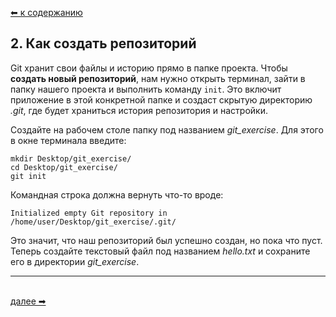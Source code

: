 [⬅  к содержанию](../readme.md)

## 2. Как создать репозиторий

Git хранит свои файлы и историю прямо в папке проекта. Чтобы **создать новый репозиторий**, нам нужно открыть терминал, зайти в папку нашего проекта и выполнить команду `init`. Это включит приложение в этой конкретной папке и создаст скрытую директорию *.git*, где будет храниться история репозитория и настройки.

Создайте на рабочем столе папку под названием *git_exercise*. Для этого в окне терминала введите:
```bash=
mkdir Desktop/git_exercise/
cd Desktop/git_exercise/
git init
```

Командная строка должна вернуть что-то вроде:
```bash=
Initialized empty Git repository in /home/user/Desktop/git_exercise/.git/
```

Это значит, что наш репозиторий был успешно создан, но пока что пуст. Теперь создайте текстовый файл под названием *hello.txt* и сохраните его в директории *git_exercise*.

---
&nbsp;<br>
[далее  ➡](status.md)